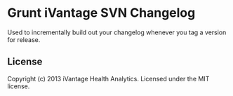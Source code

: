 # Grunt iVantage SVN Changelog

Used to incrementally build out your changelog whenever you tag a version for release.

## License

Copyright (c) 2013 iVantage Health Analytics.
Licensed under the MIT license.

